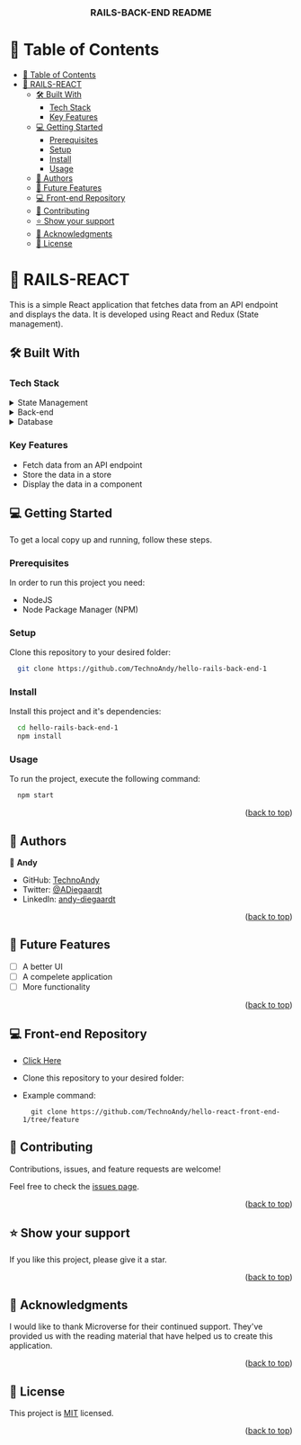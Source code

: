 <div align="center">
  <h3><b>RAILS-BACK-END README</b></h3>

</div>

<!-- TABLE OF CONTENTS -->

# 📗 Table of Contents

- [📗 Table of Contents](#-table-of-contents)
- [📖 RAILS-REACT ](#-rails-react-)
  - [🛠 Built With ](#-built-with-)
    - [Tech Stack ](#tech-stack-)
    - [Key Features ](#key-features-)
  - [💻 Getting Started ](#-getting-started-)
    - [Prerequisites](#prerequisites)
    - [Setup](#setup)
    - [Install](#install)
    - [Usage](#usage)
  - [👥 Authors ](#-authors-)
  - [🔭 Future Features ](#-future-features-)
  - [💻 Front-end Repository ](#-front-end-repository-)
  - [🤝 Contributing ](#-contributing-)
  - [⭐️ Show your support ](#️-show-your-support-)
  - [🙏 Acknowledgments ](#-acknowledgments-)
  - [📝 License ](#-license-)

<!-- PROJECT DESCRIPTION -->

# 📖 RAILS-REACT <a name="about-project"></a>

This is a simple React application that fetches data from an API endpoint and displays the data. It is developed using React and Redux (State management).

## 🛠 Built With <a name="built-with"></a>

### Tech Stack <a name="tech-stack"></a>

<details>
  <summary>State Management</summary>
  <ul>
    <li><a href="https://redux.js.org/">Redux</a></li>
  </ul>
</details>

<details>
  <summary>Back-end</summary>
  <ul>
    <li><a href="https://reactjs.org/">React</a></li>
  </ul>
</details>

<details>
<summary>Database</summary>
  <ul>
    <li>None</li>
  </ul>
</details>

### Key Features <a name="key-features"></a>

- Fetch data from an API endpoint
- Store the data in a store
- Display the data in a component

<!-- GETTING STARTED -->

## 💻 Getting Started <a name="getting-started"></a>

To get a local copy up and running, follow these steps.

### Prerequisites

In order to run this project you need:
 - NodeJS
 - Node Package Manager (NPM)

### Setup

Clone this repository to your desired folder:

```sh
  git clone https://github.com/TechnoAndy/hello-rails-back-end-1
```

### Install

Install this project and it's dependencies:

```sh
  cd hello-rails-back-end-1
  npm install
```

### Usage

To run the project, execute the following command:

```sh
  npm start
```

<!--
### Run tests

To run tests, run the following command:

```sh
  gem install rspec
  rspec spec
```

<!--
### Deployment

You can deploy this project using:

<!--
Example:

```sh

```
 -->

<p align="right">(<a href="#readme-top">back to top</a>)</p>

<!-- AUTHORS -->

## 👥 Authors <a name="authors"></a>

👤 **Andy**

- GitHub: [TechnoAndy](https://github.com/TechnoAndy)
- Twitter: [@ADiegaardt](https://twitter.com/ADiegaardt)
- LinkedIn: [andy-diegaardt](https://www.linkedin.com/in/andy-diegaardt/)

<p align="right">(<a href="#readme-top">back to top</a>)</p>

<!-- FUTURE FEATURES -->

## 🔭 Future Features <a name="future-features"></a>

- [ ] A better UI
- [ ] A compelete application
- [ ] More functionality

<p align="right">(<a href="#readme-top">back to top</a>)</p>

<!-- BACK-END REPOSITORY -->
## 💻 Front-end Repository <a name="frontend-repo"></a>

- [Click Here](https://github.com/TechnoAndy/hello-react-front-end-1/tree/feature)

- Clone this repository to your desired folder:

- Example command:

  ```
    git clone https://github.com/TechnoAndy/hello-react-front-end-1/tree/feature
  ```

<!-- CONTRIBUTING -->

## 🤝 Contributing <a name="contributing"></a>

Contributions, issues, and feature requests are welcome!

Feel free to check the [issues page](../../issues/).

<p align="right">(<a href="#readme-top">back to top</a>)</p>

<!-- SUPPORT -->

## ⭐️ Show your support <a name="support"></a>



If you like this project, please give it a star.

<p align="right">(<a href="#readme-top">back to top</a>)</p>

<!-- ACKNOWLEDGEMENTS -->

## 🙏 Acknowledgments <a name="acknowledgements"></a>


I would like to thank Microverse for their continued support. They've provided us with the reading material that have helped us to create this application.

<p align="right">(<a href="#readme-top">back to top</a>)</p>


## 📝 License <a name="license"></a>

This project is [MIT](./LICENSE.md) licensed.


<p align="right">(<a href="#readme-top">back to top</a>)</p>